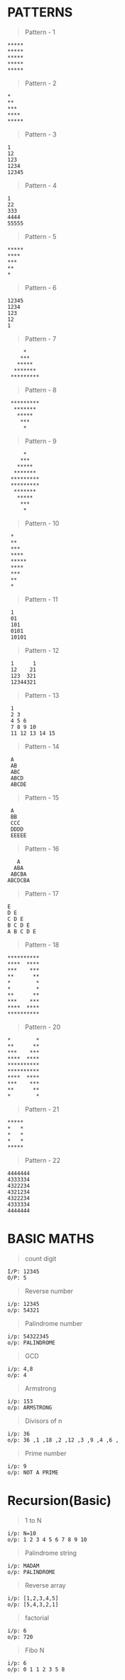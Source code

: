# PATTERNS

> Pattern - 1
```
*****
*****
*****
*****
*****
```

> Pattern - 2
```
*
**
***
****
*****
```
> Pattern - 3
```
1
12
123
1234
12345
```

> Pattern - 4
```
1
22
333
4444
55555
```
> Pattern - 5
```
*****
****
***
**
*
```
> Pattern - 6
```
12345
1234
123
12
1
```
> Pattern - 7
```
     *       
    ***
   *****
  *******
 *********
```
> Pattern - 8
```
 *********
  *******
   *****
    ***
     *
```
> Pattern - 9
```
     *
    ***
   *****
  *******
 *********
 *********
  *******
   *****
    ***
     *
```
> Pattern - 10
```
 *
 **
 ***
 ****
 *****
 ****
 ***
 **
 *
```
> Pattern - 11
```
 1
 01
 101
 0101
 10101
```
> Pattern - 12
```
 1      1
 12    21
 123  321
 12344321
```
> Pattern - 13
```
 1 
 2 3 
 4 5 6 
 7 8 9 10 
 11 12 13 14 15 
```
> Pattern - 14
```
 A
 AB
 ABC
 ABCD
 ABCDE
```
> Pattern - 15
```
 A
 BB
 CCC
 DDDD
 EEEEE
```

> Pattern - 16
```
   A
  ABA
 ABCBA
ABCDCBA
```

> Pattern - 17
```
E 
D E 
C D E 
B C D E 
A B C D E 
```

> Pattern - 18
```
**********
****  ****
***    ***
**      **
*        *
*        *
**      **
***    ***
****  ****
**********
```

> Pattern - 20
```
*        *
**      **
***    ***
****  ****
**********
**********
****  ****
***    ***
**      **
*        *
```

> Pattern - 21
```
*****
*   *
*   *
*   *
*****
```

> Pattern - 22
```
4444444
4333334
4322234
4321234
4322234
4333334
4444444
```

# BASIC MATHS

> count digit
```
I/P: 12345
O/P: 5
```

> Reverse number
```
i/p: 12345
o/p: 54321
```

> Palindrome number
```
i/p: 54322345
o/p: PALINDROME
```

> GCD
```
i/p: 4,8
o/p: 4
```

> Armstrong
```
i/p: 153
o/p: ARMSTRONG
```

> Divisors of n
```
i/p: 36
o/p: 36 ,1 ,18 ,2 ,12 ,3 ,9 ,4 ,6 ,
```

> Prime number
```
i/p: 9
o/p: NOT A PRIME
```

# Recursion(Basic)

> 1 to N
```
i/p: N=10
o/p: 1 2 3 4 5 6 7 8 9 10
```

> Palindrome string
```
i/p: MADAM
o/p: PALINDROME
```

> Reverse array
```
i/p: [1,2,3,4,5]
o/p: [5,4,3,2,1]
```

> factorial
```
i/p: 6
o/p: 720
```
> Fibo N
```
i/p: 6
o/p: 0 1 1 2 3 5 8 
```